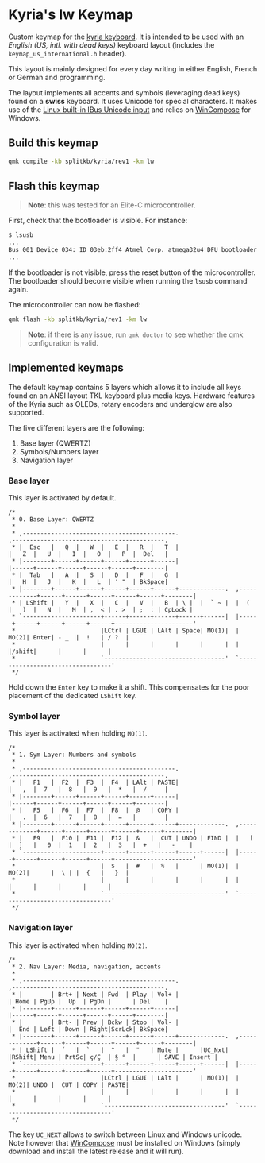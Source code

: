 # Kyria's lw Keymap

Custom keymap for the [kyria keyboard](https://blog.splitkb.com/blog/introducing-the-kyria). It is intended to be used with an *English (US, intl. with dead keys)* keyboard layout (includes the `keymap_us_international.h` header). 

This layout is mainly designed for every day writing in either English, French or German and programming. 

The layout implements all accents and symbols (leveraging dead keys) found on a **swiss** keyboard. It uses Unicode for special characters. It makes use of the [Linux built-in IBus Unicode input](https://docs.qmk.fm/#/feature_unicode?id=input-modes) and relies on [WinCompose](https://github.com/samhocevar/wincompose) for Windows. 

## Build this keymap
```bash
qmk compile -kb splitkb/kyria/rev1 -km lw
```

## Flash this keymap

> **Note**: this was tested for an Elite-C microcontroller. 

First, check that the bootloader is visible. For instance:
```bash
$ lsusb
...
Bus 001 Device 034: ID 03eb:2ff4 Atmel Corp. atmega32u4 DFU bootloader
...
```
If the bootloader is not visible, press the reset button of the microcontroller. The bootloader should become visible when running the `lsusb` command again. 

The microcontroller can now be flashed: 
```bash
qmk flash -kb splitkb/kyria/rev1 -km lw
```
> **Note**: if there is any issue, run `qmk doctor` to see whether the qmk configuration is valid. 

## Implemented keymaps
The default keymap contains 5 layers which allows it to include all keys found on an ANSI layout TKL keyboard plus media keys.
Hardware features of the Kyria such as OLEDs, rotary encoders and underglow are also supported.

The five different layers are the following:
1. Base layer (QWERTZ)
2. Symbols/Numbers layer
3. Navigation layer

### Base layer
This layer is activated by default. 

```
/*
 * 0. Base Layer: QWERTZ
 *
 * ,-------------------------------------------.                              ,-------------------------------------------.
 * |  Esc   |   Q  |   W  |   E  |   R  |   T  |                              |   Z  |   U  |   I  |   O  |   P  |  Del   |
 * |--------+------+------+------+------+------|                              |------+------+------+------+------+--------|
 * |  Tab   |   A  |   S  |   D  |   F  |   G  |                              |   H  |   J  |   K  |   L  | ' "  | BkSpace|
 * |--------+------+------+------+------+------+-------------.  ,-------------+------+------+------+------+------+--------|
 * | LShift |   Y  |   X  |   C  |   V  |   B  | \ |  |  ` ~ |  |  (   |   )  |   N  |   M  | ,  < | . >  | ;  : | CpLock |
 * `----------------------+------+------+------+------+------|  |------+------+------+------+------+----------------------'
 *                        |LCtrl | LGUI | LAlt | Space| MO(1)|  | MO(2)| Enter| - _  |  !   | / ?  |
 *                        |      |      |      |      |      |  |      |/shift|      |      |      |
 *                        `----------------------------------'  `----------------------------------'
 */
```

Hold down the `Enter` key to make it a shift. This compensates for the poor placement of the dedicated `LShift` key. 

### Symbol layer
This layer is activated when holding `MO(1)`.

```
/*
 * 1. Sym Layer: Numbers and symbols
 *
 * ,-------------------------------------------.                              ,-------------------------------------------.
 * |   F1   |  F2  |  F3  |  F4  | LAlt | PASTE|                              |   ,  |  7   |  8   |  9   |  *   |  /     |
 * |--------+------+------+------+------+------|                              |------+------+------+------+------+--------|
 * |   F5   |  F6  |  F7  |  F8  |  @   | COPY |                              |   .  |  6   |  7   |  8   |  =   |        |
 * |--------+------+------+------+------+------+-------------.  ,-------------+------+------+------+------+------+--------|
 * |   F9   |  F10 |  F11 |  F12 |  &   |  CUT | UNDO | FIND |  |   [  |  ]   |   0  |  1   |  2   |  3   |  +   |   -    |
 * `----------------------+------+------+------+------+------|  |------+------+------+------+------+----------------------'
 *                        |  $   |  #   |  %   |      | MO(1)|  | MO(2)|      |  \ | |  {   |   }  |
 *                        |      |      |      |      |      |  |      |      |      |      |      |
 *                        `----------------------------------'  `----------------------------------'
 */
```

### Navigation layer
This layer is activated when holding `MO(2)`.

```
/*
 * 2. Nav Layer: Media, navigation, accents
 *
 * ,-------------------------------------------.                              ,-------------------------------------------.
 * |        | Brt+ | Next | Fwd  | Play | Vol+ |                              | Home | PgUp |  Up  | PgDn |      | Del    |
 * |--------+------+------+------+------+------|                              |------+------+------+------+------+--------|
 * |        | Brt- | Prev | Bckw | Stop | Vol- |                              |  End | Left | Down | Right|ScrLck| BkSpace|
 * |--------+------+------+------+------+------+-------------.  ,-------------+------+------+------+------+------+--------|
 * | LShift |  ´   |  `   |  ^   |  ¨   | Mute |      |UC_Nxt|  |RShift| Menu | PrtSc| ç/Ç  | § °  |      | SAVE | Insert |
 * `----------------------+------+------+------+------+------|  |------+------+------+------+------+----------------------'
 *                        |LCtrl | LGUI | LAlt |      | MO(1)|  | MO(2)| UNDO |  CUT | COPY | PASTE|
 *                        |      |      |      |      |      |  |      |      |      |      |      |
 *                        `----------------------------------'  `----------------------------------'
 */
```

The key `UC_NEXT` allows to switch between Linux and Windows unicode. Note however that [WinCompose](https://github.com/samhocevar/wincompose) must be installed on Windows (simply download and install the latest release and it will run). 